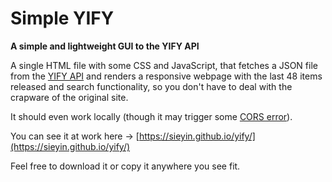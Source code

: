 # Simple YIFY
**A simple and lightweight GUI to the YIFY API**

A single HTML file with some CSS and JavaScript, that fetches a JSON file from the [YIFY API](https://yts.mx/api) and renders a responsive webpage with the last 48 items released and search functionality, so you don't have to deal with the crapware of the original site.

It should even work locally (though it may trigger some [CORS error](https://stackoverflow.com/questions/71953553/disable-cors-in-brave-browser)).

You can see it at work here → [https://sieyin.github.io/yify/](https://sieyin.github.io/yify/)

Feel free to download it or copy it anywhere you see fit.